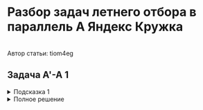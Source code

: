 <h1>Разбор задач летнего отбора в параллель A Яндекс Кружка</h1><br>Автор статьи: tiom4eg
<h2>Задача A'-A 1</h2>
<details>
  <summary>Подсказка 1</summary>

  Давайте вспомним про выпуклые оболочки. Как они могут помочь при решении этой задачи?
  
</details>
<details>
  <summary>Полное решение</summary>

  Определения:
  Пусть есть множество точек $$S$$, лежащих на одной прямой $$l$$.
  *Крайней* будем называть такую $$p \in S$, что все точки в $$S \setminus p$$ лежат по одну сторону от перпендикуляра к $$l$$, проведённого через $$p$$.

  Эту задачу наверняка можно было решать несколькими способами, но здесь рассмотрим конкретно моё решение.

  Для начала заметим, что если для какой-то прямой, содержащей две точки многоугольника, все точки многоугольника находятся в одной полуплоскости (условие 2), то эта прямая будет содержать в себе какую-то сторону выпуклой оболочки данного многоугольника.
  Могут быть случаи, когда на такой прямой лежит больше двух вершин многоугольника, однако тогда в выпуклую оболочку будут входить только две *крайние* вершины.
  В таком случае, если для каких-то двух вершин на этой прямой проекция центра масс будет лежать на их отрезке, то она точно будет лежать на отрезке между двумя *крайними* вершинами этой прямой.

  Значит, для решения задачи нам достаточно построить выпуклую оболочку данного многоугольника и посчитать количество соседних пар вершин в ней, для которых выполняется условие.
  
  
</details>


